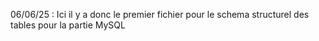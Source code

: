 06/06/25 : Ici il y a donc le premier fichier pour le schema structurel des tables pour la partie MySQL 
